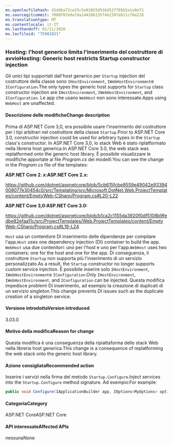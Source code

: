 ```yaml
---
ms.openlocfilehash: d1ddba72ce25c5e01025d916d52f785b5a1a9e71
ms.sourcegitcommit: 7088f87e9a7da144266135f4b2397e611cf0a228
ms.translationtype: MT
ms.contentlocale: it-IT
ms.lasthandoff: 01/11/2020
ms.locfileid: "75901821"
---
```

### <a name="hosting-generic-host-restricts-startup-constructor-injection"></a><span data-ttu-id="a5858-101">Hosting: l'host generico limita l'inserimento del costruttore di avvio</span><span class="sxs-lookup"><span data-stu-id="a5858-101">Hosting: Generic host restricts Startup constructor injection</span></span>

<span data-ttu-id="a5858-102">Gli unici tipi supportati dall'host generico per `Startup` injection del costruttore della classe sono `IHostEnvironment`, `IWebHostEnvironment`e `IConfiguration`.</span><span class="sxs-lookup"><span data-stu-id="a5858-102">The only types the generic host supports for `Startup` class constructor injection are `IHostEnvironment`, `IWebHostEnvironment`, and `IConfiguration`.</span></span> <span data-ttu-id="a5858-103">Le app che usano `WebHost` non sono interessate.</span><span class="sxs-lookup"><span data-stu-id="a5858-103">Apps using `WebHost` are unaffected.</span></span>

#### <a name="change-description"></a><span data-ttu-id="a5858-104">Descrizione delle modifiche</span><span class="sxs-lookup"><span data-stu-id="a5858-104">Change description</span></span>

<span data-ttu-id="a5858-105">Prima di ASP.NET Core 3,0, era possibile usare l'inserimento del costruttore per i tipi arbitrari nel costruttore della classe `Startup`.</span><span class="sxs-lookup"><span data-stu-id="a5858-105">Prior to ASP.NET Core 3.0, constructor injection could be used for arbitrary types in the `Startup` class's constructor.</span></span> <span data-ttu-id="a5858-106">In ASP.NET Core 3,0, lo stack Web è stato riplatformato nella libreria host generica.</span><span class="sxs-lookup"><span data-stu-id="a5858-106">In ASP.NET Core 3.0, the web stack was replatformed onto the generic host library.</span></span> <span data-ttu-id="a5858-107">È possibile visualizzare le modifiche apportate al file *Program.cs* dei modelli:</span><span class="sxs-lookup"><span data-stu-id="a5858-107">You can see the change in the *Program.cs* file of the templates:</span></span>

<span data-ttu-id="a5858-108">**ASP.NET Core 2. x:**</span><span class="sxs-lookup"><span data-stu-id="a5858-108">**ASP.NET Core 2.x:**</span></span>

<https://github.com/dotnet/aspnetcore/blob/5cb615fcbe8559e49042e93394008077e30454c0/src/Templating/src/Microsoft.DotNet.Web.ProjectTemplates/content/EmptyWeb-CSharp/Program.cs#L20-L22>

<span data-ttu-id="a5858-109">**ASP.NET Core 3,0:**</span><span class="sxs-lookup"><span data-stu-id="a5858-109">**ASP.NET Core 3.0:**</span></span>

<https://github.com/dotnet/aspnetcore/blob/b1ca2c1155da3920f0df5108b9fedbe82efaa11c/src/ProjectTemplates/Web.ProjectTemplates/content/EmptyWeb-CSharp/Program.cs#L19-L24>

<span data-ttu-id="a5858-110">`Host` usa un contenitore DI inserimento delle dipendenze per compilare l'app.</span><span class="sxs-lookup"><span data-stu-id="a5858-110">`Host` uses one dependency injection (DI) container to build the app.</span></span> <span data-ttu-id="a5858-111">`WebHost` usa due contenitori: uno per l'host e uno per l'app.</span><span class="sxs-lookup"><span data-stu-id="a5858-111">`WebHost` uses two containers: one for the host and one for the app.</span></span> <span data-ttu-id="a5858-112">Di conseguenza, il costruttore `Startup` non supporta più l'inserimento di un servizio personalizzato.</span><span class="sxs-lookup"><span data-stu-id="a5858-112">As a result, the `Startup` constructor no longer supports custom service injection.</span></span> <span data-ttu-id="a5858-113">È possibile inserire solo `IHostEnvironment`, `IWebHostEnvironment`e `IConfiguration`.</span><span class="sxs-lookup"><span data-stu-id="a5858-113">Only `IHostEnvironment`, `IWebHostEnvironment`, and `IConfiguration` can be injected.</span></span> <span data-ttu-id="a5858-114">Questa modifica impedisce problemi DI inserimento, ad esempio la creazione di duplicati di un servizio singleton.</span><span class="sxs-lookup"><span data-stu-id="a5858-114">This change prevents DI issues such as the duplicate creation of a singleton service.</span></span>

#### <a name="version-introduced"></a><span data-ttu-id="a5858-115">Versione introdotta</span><span class="sxs-lookup"><span data-stu-id="a5858-115">Version introduced</span></span>

<span data-ttu-id="a5858-116">3.0</span><span class="sxs-lookup"><span data-stu-id="a5858-116">3.0</span></span>

#### <a name="reason-for-change"></a><span data-ttu-id="a5858-117">Motivo della modifica</span><span class="sxs-lookup"><span data-stu-id="a5858-117">Reason for change</span></span>

<span data-ttu-id="a5858-118">Questa modifica è una conseguenza della ripiattaforma dello stack Web nella libreria host generica.</span><span class="sxs-lookup"><span data-stu-id="a5858-118">This change is a consequence of replatforming the web stack onto the generic host library.</span></span>

#### <a name="recommended-action"></a><span data-ttu-id="a5858-119">Azione consigliata</span><span class="sxs-lookup"><span data-stu-id="a5858-119">Recommended action</span></span>

<span data-ttu-id="a5858-120">Inserire i servizi nella firma del metodo `Startup.Configure`.</span><span class="sxs-lookup"><span data-stu-id="a5858-120">Inject services into the `Startup.Configure` method signature.</span></span> <span data-ttu-id="a5858-121">Ad esempio:</span><span class="sxs-lookup"><span data-stu-id="a5858-121">For example:</span></span>

```csharp
public void Configure(IApplicationBuilder app, IOptions<MyOptions> options)
```

#### <a name="category"></a><span data-ttu-id="a5858-122">Categoria</span><span class="sxs-lookup"><span data-stu-id="a5858-122">Category</span></span>

<span data-ttu-id="a5858-123">ASP.NET Core</span><span class="sxs-lookup"><span data-stu-id="a5858-123">ASP.NET Core</span></span>

#### <a name="affected-apis"></a><span data-ttu-id="a5858-124">API interessate</span><span class="sxs-lookup"><span data-stu-id="a5858-124">Affected APIs</span></span>

<span data-ttu-id="a5858-125">nessuna</span><span class="sxs-lookup"><span data-stu-id="a5858-125">None</span></span>

<!-- 

#### Affected APIs

Not detectable via API analysis

-->
